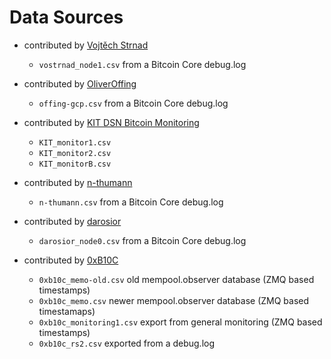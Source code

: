 # Data Sources

- contributed by [Vojtěch Strnad](https://github.com/vostrnad)
    - `vostrnad_node1.csv` from a Bitcoin Core debug.log

- contributed by [OliverOffing](https://github.com/OliverOffing)
    - `offing-gcp.csv` from a Bitcoin Core debug.log

- contributed by [KIT DSN Bitcoin Monitoring](https://www.dsn.kastel.kit.edu/bitcoin/)
    - `KIT_monitor1.csv`
    - `KIT_monitor2.csv`
    - `KIT_monitorB.csv`

- contributed by [n-thumann](https://github.com/n-thumann)
    - `n-thumann.csv` from a Bitcoin Core debug.log

- contributed by [darosior](https://github.com/darosior)
    - `darosior_node0.csv` from a Bitcoin Core debug.log

- contributed by [0xB10C](https://github.com/0xb10c)
    - `0xb10c_memo-old.csv` old mempool.observer database (ZMQ based timestamps)
    - `0xb10c_memo.csv` newer mempool.observer database (ZMQ based timestamaps)
    - `0xb10c_monitoring1.csv` export from general monitoring (ZMQ based timestamps)
    - `0xb10c_rs2.csv` exported from a debug.log

